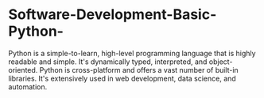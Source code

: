 # Software-Development-Basic-Python-
Python is a simple-to-learn, high-level programming language that is highly readable and simple. It's dynamically typed, interpreted, and object-oriented. Python is cross-platform and offers a vast number of built-in libraries. It's extensively used in web development, data science, and automation.

